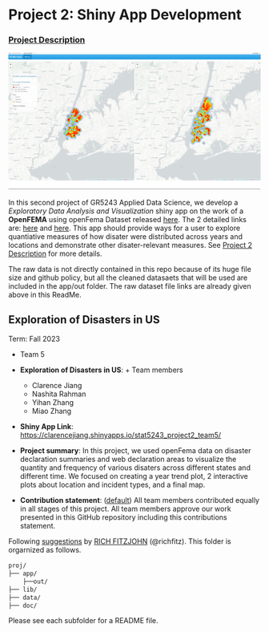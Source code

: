# Project 2: Shiny App Development

### [Project Description](doc/project2_desc.md)

![screenshot](doc/figs/map.jpg)

In this second project of GR5243 Applied Data Science, we develop a *Exploratory Data Analysis and Visualization* shiny app on the work of a **OpenFEMA** using openFema Dataset released [here](https://www.fema.gov/about/openfema/data-sets). The 2 detailed links are: [here](https://www.fema.gov/openfema-data-page/fema-web-declaration-areas-v1) and [here](https://www.fema.gov/openfema-data-page/disaster-declarations-summaries-v2). This app should provide ways for a user to explore quantiative measures of how disater were distributed across years and locations and demonstrate other disater-relevant measures. See [Project 2 Description](doc/project2_desc.md) for more details.  

The raw data is not directly contained in this repo because of its huge file size and github policy, but all the cleaned datasaets that will be used are included in the app/out folder. The raw dataset file links are already given above in this ReadMe.


## Exploration of Disasters in US
Term: Fall 2023

+ Team 5
+ **Exploration of Disasters in US**: + Team members
	+ Clarence Jiang
	+ Nashita Rahman
	+ Yihan Zhang
	+ Miao Zhang

+ **Shiny App Link**: https://clarencejiang.shinyapps.io/stat5243_project2_team5/

+ **Project summary**: In this project, we used openFema data on disaster declaration summaries and web declaration areas to visualize the quantity and frequency of various disaters across different states and different time. We focused on creating a year trend plot, 2 interactive plots about location and incident types, and a final map.

+ **Contribution statement**: ([default](doc/a_note_on_contributions.md)) All team members contributed equally in all stages of this project. All team members approve our work presented in this GitHub repository including this contributions statement. 

Following [suggestions](http://nicercode.github.io/blog/2013-04-05-projects/) by [RICH FITZJOHN](http://nicercode.github.io/about/#Team) (@richfitz). This folder is orgarnized as follows.

```
proj/
├── app/
	├──out/
├── lib/
├── data/
├── doc/
```

Please see each subfolder for a README file.
